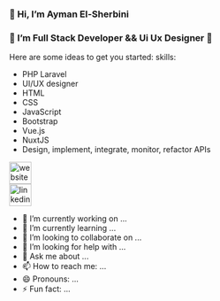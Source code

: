 ### 👋  Hi, I’m Ayman El-Sherbini 
### 🌱 I’m Full Stack Developer &&  Ui Ux Designer 🌱
Here are some ideas to get you started:
 skills:
 * PHP Laravel
 * UI/UX designer
 * HTML
 * CSS
 * JavaScript
 * Bootstrap
 * Vue.js
 * NuxtJS
 * Design, implement, integrate, monitor,  refactor APIs
 
[<img src='https://cdn.jsdelivr.net/npm/simple-icons@3.0.1/icons/icloud.svg' alt='website' height='40'>](www.sologreen.net)  
[<img src='https://cdn.jsdelivr.net/npm/simple-icons@3.0.1/icons/linkedin.svg' alt='linkedin' height='40'>](https://www.linkedin.com/in/ayman-el-sherbini/)  

- 🔭 I’m currently working on ...
- 🌱 I’m currently learning ...
- 👯 I’m looking to collaborate on ...
- 🤔 I’m looking for help with ...
- 💬 Ask me about ...
- 📫 How to reach me: ...
- 😄 Pronouns: ...
- ⚡ Fun fact: ...

